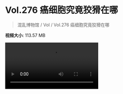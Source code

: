 # Vol.276 癌细胞究竟狡猾在哪

> 混乱博物馆 / Vol / Vol.276 癌细胞究竟狡猾在哪

**视频大小**: 113.57 MB

<div class="video"><video src="https://file.hsyhx.top/archive/276.mp4" controls preload>🤔 您的浏览器不支持 video 标签</video></div>